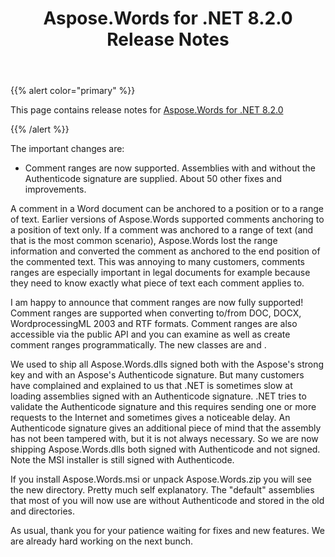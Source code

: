 ﻿---
title: Aspose.Words for .NET 8.2.0 Release Notes
type: docs
weight: 80
url: /net/aspose-words-for-net-8-2-0-release-notes/
---

{{% alert color="primary" %}} 

This page contains release notes for [Aspose.Words for .NET 8.2.0](http://www.aspose.com/downloads/words/net/new-releases/aspose.words-for-.net-8.2.0/)

{{% /alert %}} 

The important changes are:

- Comment ranges are now supported.
  Assemblies with and without the Authenticode signature are supplied. 
  About 50 other fixes and improvements. 



A comment in a Word document can be anchored to a position or to a range of text. Earlier versions of Aspose.Words supported comments anchoring to a position of text only. If a comment was anchored to a range of text (and that is the most common scenario), Aspose.Words lost the range information and converted the comment as anchored to the end position of the commented text. This was annoying to many customers, comments ranges are especially important in legal documents for example because they need to know exactly what piece of text each comment applies to.

I am happy to announce that comment ranges are now fully supported! Comment ranges are supported when converting to/from DOC, DOCX, WordprocessingML 2003 and RTF formats. Comment ranges are also accessible via the public API and you can examine as well as create comment ranges programmatically. The new classes are and .



We used to ship all Aspose.Words.dlls signed both with the Aspose's strong key and with an Aspose's Authenticode signature. But many customers have complained and explained to us that .NET is sometimes slow at loading assemblies signed with an Authenticode signature. .NET tries to validate the Authenticode signature and this requires sending one or more requests to the Internet and sometimes gives a noticeable delay. An Authenticode signature gives an additional piece of mind that the assembly has not been tampered with, but it is not always necessary. So we are now shipping Aspose.Words.dlls both signed with Authenticode and not signed. Note the MSI installer is still signed with Authenticode.

If you install Aspose.Words.msi or unpack Aspose.Words.zip you will see the new directory. Pretty much self explanatory. The "default" assemblies that most of you will now use are without Authenticode and stored in the old and directories.



As usual, thank you for your patience waiting for fixes and new features. We are already hard working on the next bunch.

